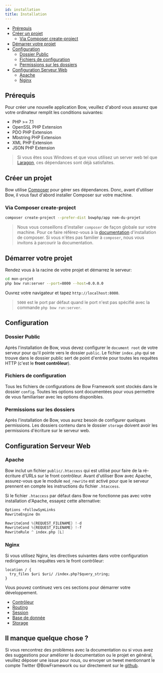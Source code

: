```yaml
---
id: installation
title: Installation
---
```


- [Prérequis](#prérequis)
- [Créer un projet](#créer-un-projet)
  - [Via Composer create-project](#via-composer-create-project)
- [Démarrer votre projet](#démarrer-votre-projet)
- [Configuration](#configuration)
  - [Dossier Public](#dossier-public)
  - [Fichiers de configuration](#fichiers-de-configuration)
  - [Permissions sur les dossiers](#permissions-sur-les-dossiers)
- [Configuration Serveur Web](#configuration-serveur-web)
  - [Apache](#apache)
  - [Nginx](#nginx)

## Prérequis

Pour créer une nouvelle application Bow, veuillez d'abord vous assurez que votre ordinateur remplit les conditions suivantes:

- PHP >= 7.1
- OpenSSL PHP Extension
- PDO PHP Extension
- Mbstring PHP Extension
- XML PHP Extension
- JSON PHP Extension

> Si vous êtes sous Windows et que vous utilisez un server web tel que [Laragon](https://laragon.org/), ces dépendances sont déjà satisfaites.

## Créer un projet

Bow utilise [Composer](https://getcomposer.org) pour gérer ses dépendances. Donc, avant d'utiliser Bow, il vous faut d'abord installer Composer sur votre machine.

### Via Composer create-project

```bash
composer create-project --prefer-dist bowphp/app nom-du-projet
```

> Nous vous conseillons d'installer `composer` de façon globale sur votre machine. Pour ce faire référez-vous à la [documentation](https://getcomposer.org/download) d'installation de composer.
> Si vous n'êtes pas familier à `composer`, nous vous invitons à parcourir la documentation.

<script id="asciicast-s8HpeoaUwnxEZ7OOPRxxXE52z" src="https://asciinema.org/a/s8HpeoaUwnxEZ7OOPRxxXE52z.js" data-speed="2"  data-rows="20" async></script>

## Démarrer votre projet

Rendez vous à la racine de votre projet et démarrez le serveur:

```bash
cd mon-projet
php bow run:server --port=8000 --host=0.0.0.0
```

Ouvrez votre navigateur et tapez `http://localhost:8000`.

> `5000` est le port par défaut quand le port n'est pas spécifié avec la commande `php bow run:server`.

## Configuration

### Dossier Public

Après l'installation de Bow, vous devez configurer le `document root` de votre serveur pour qu'il pointe vers le dossier `public`. Le fichier `index.php` qui se trouve dans le dossier public sert de point d'entrée pour toutes les requêtes HTTP (c'est le **front contrôleur**).

### Fichiers de configuration

Tous les fichiers de configurations de Bow Framework sont stockés dans le dossier `config`. Toutes les options sont documentées pour vous permettre de vous familiariser avec les options disponibles.

### Permissions sur les dossiers

Après l'installation de Bow, vous aurez besoin de configurer quelques permissions. Les dossiers contenu dans le dossier `storage` doivent avoir les permissions d'écriture sur le serveur web.

## Configuration Serveur Web

### Apache

Bow inclut un fichier `public/.htaccess` qui est utilisé pour faire de la ré-écriture d'URLs sur le front contrôleur. Avant d'utiliser Bow avec Apache, assurez-vous que le module `mod_rewrite` est activé pour que le serveur
prennent en compte les instructions du fichier `.htaccess`.

Si le fichier `.htaccess` par défaut dans Bow ne fonctionne pas avec votre installation d'Apache, essayez cette alternative:

```c
Options +FollowSymLinks
RewriteEngine On

RewriteCond %{REQUEST_FILENAME} !-d
RewriteCond %{REQUEST_FILENAME} !-f
RewriteRule ^ index.php [L]
```

### Nginx

Si vous utilisez Nginx, les directives suivantes dans votre configuration redirigerons les requêtes vers le front contrôleur:

```nginx
location / {
  try_files $uri $uri/ /index.php?$query_string;
}
```

Vous pouvez continuez vers ces sections pour démarrer votre développement.

- [Contrôleur](./controller.md)
- [Routing](./routing.md)
- [Session](./session.md)
- [Base de donnée](./database.md)
- [Storage](./storage.md)

## Il manque quelque chose ?

Si vous rencontrez des problèmes avec la documentation ou si vous avez des suggestions pour améliorer la documentation ou le projet en général, veuillez déposer une issue pour nous, ou envoyer un tweet mentionnant le compte Twitter @BowFramework ou sur directement sur le [github](https://github.com/bowphp/docs/issues).
